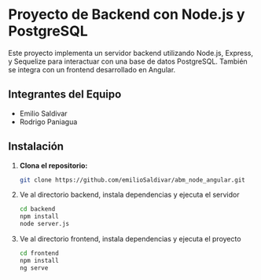 # Proyecto de Backend con Node.js y PostgreSQL

Este proyecto implementa un servidor backend utilizando Node.js, Express, y Sequelize para interactuar con una base de datos PostgreSQL. También se integra con un frontend desarrollado en Angular.

## Integrantes del Equipo
- Emilio Saldivar
- Rodrigo Paniagua

## Instalación

1. **Clona el repositorio:**
   ```bash
   git clone https://github.com/emilioSaldivar/abm_node_angular.git

2. Ve al directorio backend, instala dependencias y ejecuta el servidor

   ```bash
   cd backend
   npm install
   node server.js

3. Ve al directorio frontend, instala dependencias y ejecuta el proyecto
   ```bash
   cd frontend
   npm install
   ng serve